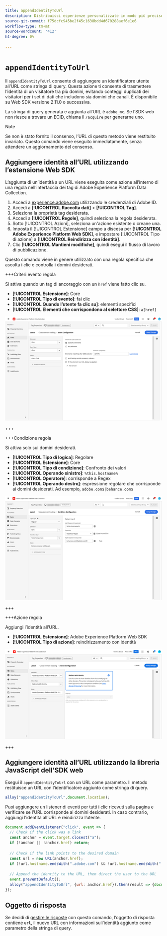 ```yaml
---
title: appendIdentityToUrl
description: Distribuisci esperienze personalizzate in modo più preciso tra app, web e tra domini diversi.
source-git-commit: f75dcfc945be2f45c1638bdd4d670288aef6e1e6
workflow-type: tm+mt
source-wordcount: '412'
ht-degree: 0%

---
```


# `appendIdentityToUrl`

Il `appendIdentityToUrl` consente di aggiungere un identificatore utente all’URL come stringa di query. Questa azione ti consente di trasmettere l’identità di un visitatore tra più domini, evitando conteggi duplicati dei visitatori per i set di dati che includono sia domini che canali. È disponibile su Web SDK versione 2.11.0 o successiva.

La stringa di query generata e aggiunta all’URL è `adobe_mc`. Se l’SDK web non riesce a trovare un ECID, chiama il `/acquire` per generarne uno.

>[!NOTE]
>
>Se non è stato fornito il consenso, l’URL di questo metodo viene restituito invariato. Questo comando viene eseguito immediatamente, senza attendere un aggiornamento del consenso.

## Aggiungere identità all’URL utilizzando l’estensione Web SDK

L’aggiunta di un’identità a un URL viene eseguita come azione all’interno di una regola nell’interfaccia dei tag di Adobe Experience Platform Data Collection.

1. Accedi a [experience.adobe.com](https://experience.adobe.com) utilizzando le credenziali di Adobe ID.
1. Accedi a **[!UICONTROL Raccolta dati]** > **[!UICONTROL Tag]**.
1. Seleziona la proprietà tag desiderata.
1. Accedi a **[!UICONTROL Regole]**, quindi seleziona la regola desiderata.
1. Sotto [!UICONTROL Azioni], seleziona un&#39;azione esistente o creane una.
1. Imposta il [!UICONTROL Estensione] campo a discesa per **[!UICONTROL Adobe Experience Platform Web SDK]**, e impostare [!UICONTROL Tipo di azione] a **[!UICONTROL Reindirizza con identità]**.
1. Clic **[!UICONTROL Mantieni modifiche]**, quindi esegui il flusso di lavoro di pubblicazione.

Questo comando viene in genere utilizzato con una regola specifica che ascolta i clic e controlla i domini desiderati.

+++Criteri evento regola

Si attiva quando un tag di ancoraggio con un `href` viene fatto clic su.

* **[!UICONTROL Estensione]**: Core
* **[!UICONTROL Tipo di evento]**: fai clic
* **[!UICONTROL Quando l’utente fa clic su]**: elementi specifici
* **[!UICONTROL Elementi che corrispondono al selettore CSS]**: `a[href]`

![Evento regola](../assets/id-sharing-event-configuration.png)

+++

+++Condizione regola

Si attiva solo sui domini desiderati.

* **[!UICONTROL Tipo di logica]**: Regolare
* **[!UICONTROL Estensione]**: Core
* **[!UICONTROL Tipo di condizione]**: Confronto dei valori
* **[!UICONTROL Operando sinistro]**: `%this.hostname%`
* **[!UICONTROL Operatore]**: corrisponde a Regex
* **[!UICONTROL Operando destro]**: espressione regolare che corrisponde ai domini desiderati. Ad esempio, `adobe.com$|behance.com$`

![Condizione regola](../assets/id-sharing-condition-configuration.png)

+++

+++Azione regola

Aggiungi l’identità all’URL.

* **[!UICONTROL Estensione]**: Adobe Experience Platform Web SDK
* **[!UICONTROL Tipo di azione]**: reindirizzamento con identità

![Azione regola](../assets/id-sharing-action-configuration.png)

+++

## Aggiungere identità all’URL utilizzando la libreria JavaScript dell’SDK web

Esegui il `appendIdentityToUrl` con un URL come parametro. Il metodo restituisce un URL con l’identificatore aggiunto come stringa di query.

```js
alloy("appendIdentityToUrl",document.location);
```

Puoi aggiungere un listener di eventi per tutti i clic ricevuti sulla pagina e verificare se l’URL corrisponde ai domini desiderati. In caso contrario, aggiungi l’identità all’URL e reindirizza l’utente.

```js
document.addEventListener("click", event => {
  // Check if the click was a link
  const anchor = event.target.closest("a");
  if (!anchor || !anchor.href) return;

  // Check if the link points to the desired domain
  const url = new URL(anchor.href);
  if (!url.hostname.endsWith(".adobe.com") && !url.hostname.endsWith(".behance.com")) return;

  // Append the identity to the URL, then direct the user to the URL
  event.preventDefault();
  alloy("appendIdentityToUrl", {url: anchor.href}).then(result => {document.location = result.url;});
});
```

## Oggetto di risposta

Se decidi di [gestire le risposte](command-responses.md) con questo comando, l’oggetto di risposta contiene **`url`**, il nuovo URL con informazioni sull’identità aggiunto come parametro della stringa di query.
